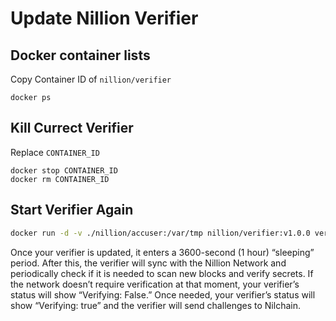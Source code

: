 # Update Nillion Verifier

## Docker container lists
Copy Container ID of `nillion/verifier`
```console
docker ps
```

## Kill Currect Verifier
Replace `CONTAINER_ID`
```
docker stop CONTAINER_ID
docker rm CONTAINER_ID
```

## Start Verifier Again
```bash
docker run -d -v ./nillion/accuser:/var/tmp nillion/verifier:v1.0.0 verify --rpc-endpoint "https://testnet-nillion-rpc.lavenderfive.com"
```

Once your verifier is updated, it enters a 3600-second (1 hour) “sleeping” period. After this, the verifier will sync with the Nillion Network and periodically check if it is needed to scan new blocks and verify secrets. If the network doesn’t require verification at that moment, your verifier’s status will show “Verifying: False.” Once needed, your verifier’s status will show “Verifying: true” and the verifier will send challenges to Nilchain.
